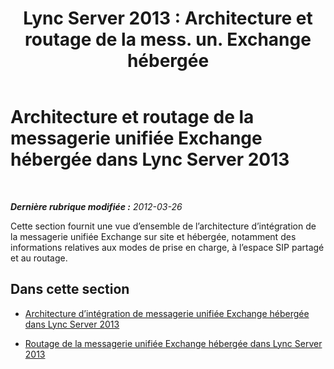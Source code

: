 ﻿---
title: "Lync Server 2013 : Architecture et routage de la mess. un. Exchange hébergée"
TOCTitle: Architecture et routage de la messagerie unifiée Exchange hébergée
ms:assetid: 4ea4a2ce-01d9-4209-bf8e-98fa9027fb7a
ms:mtpsurl: https://technet.microsoft.com/fr-fr/library/Gg398318(v=OCS.15)
ms:contentKeyID: 49297175
ms.date: 05/20/2016
mtps_version: v=OCS.15
ms.translationtype: HT
---

# Architecture et routage de la messagerie unifiée Exchange hébergée dans Lync Server 2013

 

_**Dernière rubrique modifiée :** 2012-03-26_

Cette section fournit une vue d’ensemble de l’architecture d’intégration de la messagerie unifiée Exchange sur site et hébergée, notamment des informations relatives aux modes de prise en charge, à l’espace SIP partagé et au routage.

## Dans cette section

  - [Architecture d’intégration de messagerie unifiée Exchange hébergée dans Lync Server 2013](lync-server-2013-hosted-exchange-um-integration-architecture.md)

  - [Routage de la messagerie unifiée Exchange hébergée dans Lync Server 2013](lync-server-2013-hosted-exchange-um-routing.md)

